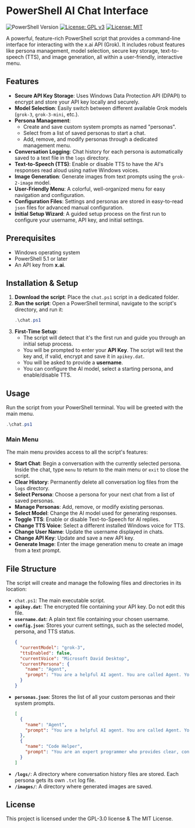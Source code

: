 # PowerShell AI Chat Interface

![PowerShell Version](https://img.shields.io/badge/PowerShell-5.1+-blue.svg)
[![License: GPL v3](https://img.shields.io/badge/License-GPLv3-blue.svg)](https://www.gnu.org/licenses/gpl-3.0)
[![License: MIT](https://img.shields.io/badge/License-MIT-yellow.svg)](https://opensource.org/licenses/MIT)

A powerful, feature-rich PowerShell script that provides a command-line interface for interacting with the x.ai API (Grok). It includes robust features like persona management, model selection, secure key storage, text-to-speech (TTS), and image generation, all within a user-friendly, interactive menu.

## Features

-   **Secure API Key Storage**: Uses Windows Data Protection API (DPAPI) to encrypt and store your API key locally and securely.
-   **Model Selection**: Easily switch between different available Grok models (`grok-3`, `grok-3-mini`, etc.).
-   **Persona Management**:
    -   Create and save custom system prompts as named "personas".
    -   Select from a list of saved personas to start a chat.
    -   Add, remove, and modify personas through a dedicated management menu.
-   **Conversation Logging**: Chat history for each persona is automatically saved to a text file in the `logs` directory.
-   **Text-to-Speech (TTS)**: Enable or disable TTS to have the AI's responses read aloud using native Windows voices.
-   **Image Generation**: Generate images from text prompts using the `grok-2-image` model.
-   **User-Friendly Menu**: A colorful, well-organized menu for easy navigation and configuration.
-   **Configuration Files**: Settings and personas are stored in easy-to-read `json` files for advanced manual configuration.
-   **Initial Setup Wizard**: A guided setup process on the first run to configure your username, API key, and initial settings.

## Prerequisites

-   Windows operating system
-   PowerShell 5.1 or later
-   An API key from **x.ai**.

## Installation & Setup

1.  **Download the script**: Place the `chat.ps1` script in a dedicated folder.
2.  **Run the script**: Open a PowerShell terminal, navigate to the script's directory, and run it:
    ```powershell
    .\chat.ps1
    ```
3.  **First-Time Setup**:
    -   The script will detect that it's the first run and guide you through an initial setup process.
    -   You will be prompted to enter your **API Key**. The script will test the key and, if valid, encrypt and save it in `apikey.dat`.
    -   You will be asked to provide a **username**.
    -   You can configure the AI model, select a starting persona, and enable/disable TTS.

## Usage

Run the script from your PowerShell terminal. You will be greeted with the main menu.

```powershell
.\chat.ps1
```

### Main Menu

The main menu provides access to all the script's features:

-   **Start Chat**: Begin a conversation with the currently selected persona. Inside the chat, type `menu` to return to the main menu or `exit` to close the script.
-   **Clear History**: Permanently delete all conversation log files from the `logs` directory.
-   **Select Persona**: Choose a persona for your next chat from a list of saved personas.
-   **Manage Personas**: Add, remove, or modify existing personas.
-   **Select Model**: Change the AI model used for generating responses.
-   **Toggle TTS**: Enable or disable Text-to-Speech for AI replies.
-   **Change TTS Voice**: Select a different installed Windows voice for TTS.
-   **Change User Name**: Update the username displayed in chats.
-   **Change API Key**: Update and save a new API key.
-   **Generate Image**: Enter the image generation menu to create an image from a text prompt.

## File Structure

The script will create and manage the following files and directories in its location:

-   `chat.ps1`: The main executable script.
-   **`apikey.dat`**: The encrypted file containing your API key. Do not edit this file.
-   **`username.dat`**: A plain text file containing your chosen username.
-   **`config.json`**: Stores your current settings, such as the selected model, persona, and TTS status.
    ```json
    {
      "currentModel": "grok-3",
      "ttsEnabled": false,
      "currentVoice": "Microsoft David Desktop",
      "currentPersona": {
        "name": "Agent",
        "prompt": "You are a helpful AI agent. You are called Agent. Your user is called User."
      }
    }
    ```
-   **`personas.json`**: Stores the list of all your custom personas and their system prompts.
    ```json
    [
      {
        "name": "Agent",
        "prompt": "You are a helpful AI agent. You are called Agent. Your user is called User."
      },
      {
        "name": "Code Helper",
        "prompt": "You are an expert programmer who provides clear, concise code examples."
      }
    ]
    ```
-   **`/logs/`**: A directory where conversation history files are stored. Each persona gets its own `.txt` log file.
-   **`/images/`**: A directory where generated images are saved.

## License

This project is licensed under the GPL-3.0 license & The MIT License.
